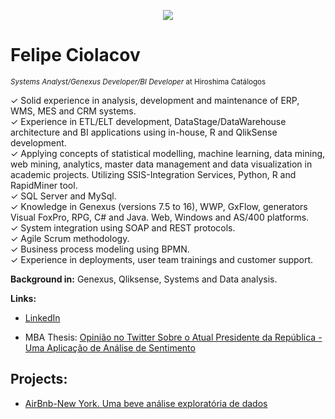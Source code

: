 <p align="center">
  <img src="banner_Felipe.png" >
</p>

# Felipe Ciolacov
<sub>*Systems Analyst/Genexus Developer/BI Developer* at Hiroshima Catálogos</sub>

✓	Solid experience in analysis, development and maintenance of ERP, WMS, MES and CRM systems. <br>
✓ Experience in ETL/ELT development, DataStage/DataWarehouse architecture and BI applications using in-house, R and QlikSense development. <br>
✓	Applying concepts of statistical modelling, machine learning, data mining, web mining, analytics, master data management and data visualization in academic projects. Utilizing SSIS-Integration Services, Python, R and RapidMiner tool.<br>
✓	SQL Server and MySql.<br>
✓	Knowledge in Genexus (versions 7.5 to 16), WWP, GxFlow, generators Visual FoxPro, RPG, C# and Java. Web, Windows and AS/400 platforms.<br>
✓	System integration using SOAP and REST protocols.<br>
✓	Agile Scrum methodology.<br>
✓	Business process modeling using BPMN.<br>
✓	Experience in deployments, user team trainings and customer support. <br>

**Background in:** Genexus, Qliksense, Systems and Data analysis.

**Links:**
* [LinkedIn](https://www.linkedin.com/in/fciolacov)

* MBA Thesis: [Opinião no Twitter Sobre o Atual Presidente da República - Uma Aplicação de Análise de Sentimento](https://github.com/fciolacov/DataScience_Projects/blob/main/Opini%C3%A3o%20no%20Twitter%20Sobre%20o%20Atual%20Presidente%20da%20Rep%C3%BAblica%20-%20Uma%20Aplica%C3%A7%C3%A3o%20de%20An%C3%A1lise%20de%20Sentimento.pdf)

## Projects:

* [AirBnb-New York. Uma beve análise exploratória de dados](https://github.com/fciolacov/DataScience_Projects/blob/main/Airbnb_New_York_Analise_Exploratoria.ipynb)
